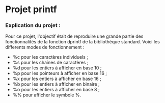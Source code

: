 # Projet printf

### Explication du projet :
Pour ce projet, l'objectif était de reproduire une grande partie des fonctionnalités de la fonction dprintf de la bibliothèque standard.
Voici les differents modes de fonctionnement :
<ul>
    <li>%c pour les caractères individuels ;</li>
    <li>%s pour les chaînes de caractères ;</li>
    <li>%d pour les entiers à afficher en base 10 ;</li>
    <li>%p pour les pointeurs à afficher en base 16 ;</li>
    <li>%x pour les entiers à afficher en base 16 ;</li>
    <li>%b pour les entiers à afficher en binaire ;</li>
    <li>%o pour les entiers à afficher en base 8 ;</li>
    <li>%% pour afficher le symbole %.</li>
</ul>

